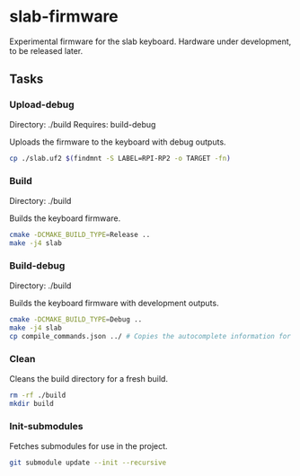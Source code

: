 # slab-firmware
Experimental firmware for the slab keyboard. Hardware under development, to be released later.

## Tasks

### Upload-debug
Directory: ./build
Requires: build-debug

Uploads the firmware to the keyboard with debug outputs.

```bash
cp ./slab.uf2 $(findmnt -S LABEL=RPI-RP2 -o TARGET -fn)
```

### Build
Directory: ./build

Builds the keyboard firmware.

```bash
cmake -DCMAKE_BUILD_TYPE=Release ..
make -j4 slab
```

### Build-debug
Directory: ./build

Builds the keyboard firmware with development outputs.

```bash
cmake -DCMAKE_BUILD_TYPE=Debug .. 
make -j4 slab
cp compile_commands.json ../ # Copies the autocomplete information for ccls.
```

### Clean
Cleans the build directory for a fresh build.

```bash
rm -rf ./build
mkdir build
```

### Init-submodules

Fetches submodules for use in the project.
```bash
git submodule update --init --recursive
```
